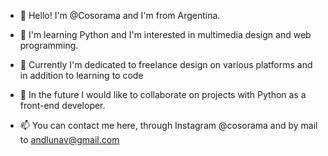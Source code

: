 - 👋 Hello! I'm @Cosorama and I'm from Argentina.

- 👀 I'm learning Python and I'm interested in multimedia design and web programming.

- 🌱 Currently I'm dedicated to freelance design on various platforms and in addition to learning to code

- 💞️ In the future I would like to collaborate on projects with Python as a front-end developer.

- 📫 You can contact me here, through Instagram @cosorama and by mail to andlunav@gmail.com
